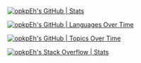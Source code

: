[![opkpEh's GitHub | Stats](https://stats.quine.sh/opkpEh/github?theme=dark)](https://quine.sh?utm_source=widgets&utm_campaign=opkpEh)

[![opkpEh's GitHub | Languages Over Time](https://stats.quine.sh/opkpEh/languages-over-time?theme=dark)](https://quine.sh?utm_source=widgets&utm_campaign=opkpEh)

[![opkpEh's GitHub | Topics Over Time](https://stats.quine.sh/opkpEh/topics-over-time?theme=dark)](https://quine.sh?utm_source=widgets&utm_campaign=opkpEh)

[![opkpEh's Stack Overflow | Stats](https://stats.quine.sh/opkpEh/stack-overflow?theme=dark)](https://quine.sh?utm_source=widgets&utm_campaign=opkpEh)
